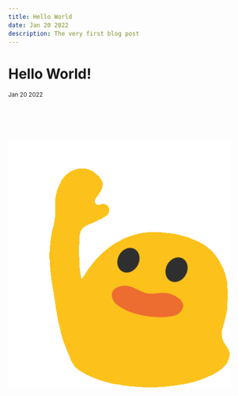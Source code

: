 ```yaml
---
title: Hello World
date: Jan 20 2022
description: The very first blog post
---
```


# Hello World!
<sup> Jan 20 2022 </sup>

</br>
</br>
</br>

![Wave Gif](/blog/assets/blob_wave.gif)
